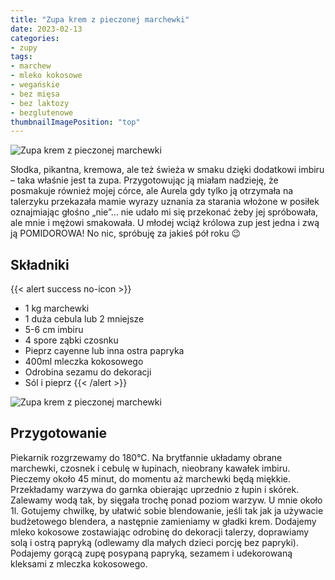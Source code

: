 ```yaml
---
title: "Zupa krem z pieczonej marchewki"
date: 2023-02-13
categories:
- zupy
tags:
- marchew
- mleko kokosowe
- wegańskie
- bez mięsa
- bez laktozy
- bezglutenowe
thumbnailImagePosition: "top"
---
```

![Zupa krem z pieczonej marchewki](/img/Zupa-krem-z-pieczonej-marchewki/Zupa-krem-z-pieczonej-marchewki-1.JPG)

Słodka, pikantna, kremowa, ale też świeża w smaku dzięki dodatkowi imbiru – taka właśnie jest ta zupa. Przygotowując ją miałam nadzieję, że posmakuje również mojej córce, ale Aurela gdy tylko ją otrzymała na talerzyku przekazała mamie wyrazy uznania za starania włożone w posiłek oznajmiając głośno „nie”… nie udało mi się przekonać żeby jej spróbowała, ale mnie i mężowi smakowała. U młodej wciąż królowa zup jest jedna i zwą ją POMIDOROWA! No nic, spróbuję za jakieś pół roku 😉 
<!--more-->
## Składniki
{{< alert success no-icon >}}
- 1 kg marchewki
- 1 duża cebula lub 2 mniejsze
- 5-6 cm imbiru 
- 4 spore ząbki czosnku
- Pieprz cayenne lub inna ostra papryka
- 400ml mleczka kokosowego
- Odrobina sezamu do dekoracji
- Sól i pieprz
{{< /alert >}}

![Zupa krem z pieczonej marchewki](/img/Zupa-krem-z-pieczonej-marchewki/Zupa-krem-z-pieczonej-marchewki-2.JPG)
## Przygotowanie
Piekarnik rozgrzewamy do 180°C. Na brytfannie układamy obrane marchewki, czosnek i cebulę w łupinach, nieobrany kawałek imbiru. Pieczemy około 45 minut, do momentu aż marchewki będą miękkie. Przekładamy warzywa do garnka obierając uprzednio z łupin i skórek. Zalewamy wodą tak, by sięgała trochę ponad poziom warzyw. U mnie około 1l. Gotujemy chwilkę, by ułatwić sobie blendowanie, jeśli tak jak ja używacie budżetowego blendera, a następnie zamieniamy w gładki krem. Dodajemy mleko kokosowe zostawiając odrobinę do dekoracji talerzy, doprawiamy solą i ostrą papryką (odlewamy dla małych dzieci porcję bez papryki). Podajemy gorącą zupę posypaną papryką, sezamem i udekorowaną kleksami z mleczka kokosowego.
